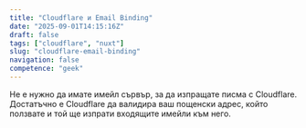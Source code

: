 ```yaml
---
title: "Cloudflare и Email Binding"
date: "2025-09-01T14:15:16Z"
draft: false
tags: ["cloudflare", "nuxt"]
slug: "cloudflare-email-binding"
navigation: false
competence: "geek"
---
```


Не е нужно да имате имейл сървър, за да изпращате писма с Cloudflare. Достатъчно е Cloudflare да валидира ваш пощенски адрес, който ползвате и той ще изпрати входящите имейли към него.

<!--more-->